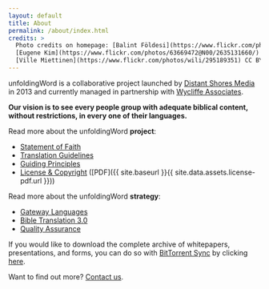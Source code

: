 ```yaml
---
layout: default
title: About
permalink: /about/index.html
credits: >
  Photo credits on homepage: [Balint Földesi](https://www.flickr.com/photos/109187123@N04/11753707934/) CC BY,
  [Eugene Kim](https://www.flickr.com/photos/63669472@N00/2635131660/) CC BY,
  [Ville Miettinen](https://www.flickr.com/photos/wili/295189351) CC BY
---
```


unfoldingWord is a collaborative project launched by [Distant Shores Media](http://distantshores.org/ "Distant Shores Media")
in 2013 and currently managed in partnership with [Wycliffe Associates](http://wycliffeassociates.org/ "Wycliffe Associates").

**Our vision is to see every people group with adequate biblical content, without restrictions, in every one of their languages.**

Read more about the unfoldingWord **project**:

-   [Statement of Faith](/faith)
-   [Translation Guidelines](/guidelines)
-   [Guiding Principles](/principles)
-   [License & Copyright](/license) ([PDF]({{ site.baseurl }}{{ site.data.assets.license-pdf.url }}))


Read more about the unfoldingWord **strategy**:

-   [Gateway Languages](/gateway)
-   [Bible Translation 3.0](/translation)
-   [Quality Assurance](/quality)

If you would like to download the complete archive of whitepapers, presentations, and forms, you can do so with [BitTorrent Sync](https://www.getsync.com/) by clicking [here](https://link.getsync.com/#f=uW%20assets&sz=27E6&t=2&s=JRC7LO6CONWJVSNOKVQKYAGJI52CGBPOREXTXO5OWT5DKT32AKAA&i=CZSRWWAGBV5BDV5KGJYAY3EIHFZ42VUJV&v=2.0).

Want to find out more? [Contact us](https://unfoldingword.org/contact).
